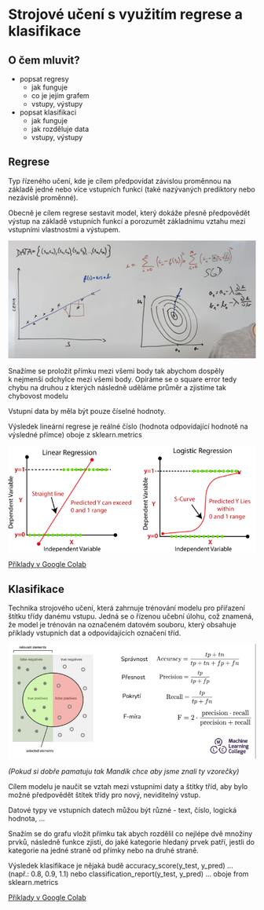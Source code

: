 # Strojové učení s využitím regrese a klasifikace

## O čem mluvit?
- popsat regresy
	- jak funguje
	- co je jejím grafem
	- vstupy, výstupy
- popsat klasifikaci
	- jak funguje
	- jak rozděluje data
	- vstupy, výstupy

## Regrese
Typ řízeného učení, kde je cílem předpovídat závislou proměnnou na základě jedné nebo více vstupních funkcí (také nazývaných prediktory nebo nezávislé proměnné).

Obecně je cílem regrese sestavit model, který dokáže přesně předpovědět výstup na základě vstupních funkcí a porozumět základnímu vztahu mezi vstupními vlastnostmi a výstupem.

![regrese](https://github.com/NeDDy3z/jecna-pv-maturita/blob/main/images/18_regrese.png)

Snažíme se proložit přímku mezi všemi body tak abychom dospěly k nejmenší odchylce mezi všemi body. Opíráme se o square error tedy chybu na druhou z kterých následně uděláme průměr a zjistíme tak chybovost modelu

Vstupní data by měla být pouze číselné hodnoty.

Výsledek lineární regrese je reálné číslo (hodnota odpovídající hodnotě na výsledné přímce) oboje z sklearn.metrics

![druhy regrese](https://github.com/NeDDy3z/jecna-pv-maturita/blob/main/images/18_druhy_regrese.png)

[Příklady v Google Colab](https://colab.research.google.com/drive/1mOroDym6F0vWQYk_qWma0j5KsgOQHJas?usp=sharing)


## Klasifikace
Technika strojového učení, která zahrnuje trénování modelu pro přiřazení štítku třídy danému vstupu. Jedná se o řízenou učební úlohu, což znamená, že model je trénován na označeném datovém souboru, který obsahuje příklady vstupních dat a odpovídajících označení tříd.

![klasifikace](https://github.com/NeDDy3z/jecna-pv-maturita/blob/main/images/18_klasifikace.png)

*(Pokud si dobře pamatuju tak Mandík chce aby jsme znali ty vzorečky)*

Cílem modelu je naučit se vztah mezi vstupními daty a štítky tříd, aby bylo možné předpovědět štítek třídy pro nový, neviditelný vstup.

Datové typy ve vstupních datech můžou být různé - text, číslo, logická hodnota, ...

Snažím se do grafu vložit přímku tak abych rozdělil co nejlépe dvě množiny prvků, následně funkce zjisti, do jaké kategorie hledaný prvek patří, jestli do kategorie na jedné straně od přímky nebo na druhé straně.

Výsledek klasifikace je nějaká budě accuracy_score(y_test, y_pred) … (např.: 0.8, 0.9, 1.1) nebo classification_report(y_test, y_pred) … oboje from sklearn.metrics

[Příklady v Google Colab](https://colab.research.google.com/drive/1J2j72dMF1q0Errgu2RkuMCOZUYoSiIBd?usp=sharing)

